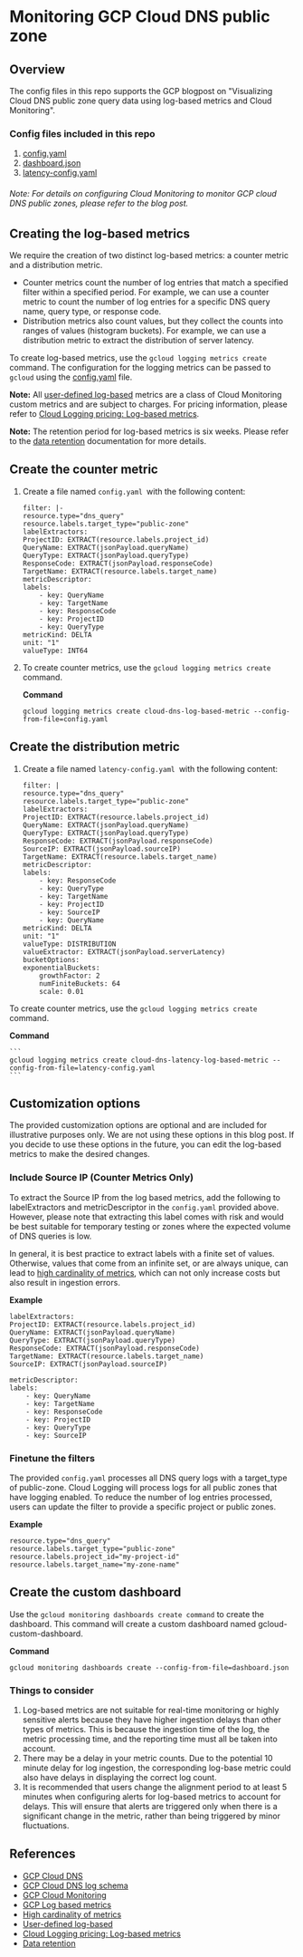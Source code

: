 # Monitoring GCP Cloud DNS public zone
## Overview
The config files in this repo supports the GCP blogpost on "Visualizing Cloud DNS public zone query data using log-based metrics and Cloud Monitoring".  

### Config files included in this repo
1. [config.yaml](config.yaml)
2. [dashboard.json](dashboard.json)
3. [latency-config.yaml](latency-config.yaml)

###### Note: For details on configuring Cloud Monitoring to monitor GCP cloud DNS public zones, please refer to the blog post.

## Creating the log-based metrics
We require the creation of two distinct log-based metrics: a counter metric and a distribution metric.

* Counter metrics count the number of log entries that match a specified filter within a specified period. For example, we can use a counter metric to count the number of log entries for a specific DNS query name, query type, or response code.
* Distribution metrics also count values, but they collect the counts into ranges of values (histogram buckets). For example, we can use a distribution metric to extract the distribution of server latency.

To create log-based metrics, use the `gcloud logging metrics create` command. The configuration for the logging metrics can be passed to `gcloud` using the [config.yaml](./config.yaml) file. 

**Note:** All [user-defined log-based](https://cloud.google.com/logging/docs/logs-based-metrics#user-metrics) metrics are a class of Cloud Monitoring custom metrics and are subject to charges. For pricing information, please refer to [Cloud Logging pricing: Log-based metrics](https://cloud.google.com/stackdriver/pricing#log-based-metrics).

**Note:** The retention period for log-based metrics is six weeks. Please refer to the [data retention](https://cloud.google.com/monitoring/quotas#data_retention_policy) documentation for more details. 


## **Create the counter metric**

1. Create a file named `config.yaml `with the following content:

    ```
    filter: |-
    resource.type="dns_query"
    resource.labels.target_type="public-zone"
    labelExtractors:
    ProjectID: EXTRACT(resource.labels.project_id)
    QueryName: EXTRACT(jsonPayload.queryName)
    QueryType: EXTRACT(jsonPayload.queryType)
    ResponseCode: EXTRACT(jsonPayload.responseCode)
    TargetName: EXTRACT(resource.labels.target_name)
    metricDescriptor:
    labels:
        - key: QueryName
        - key: TargetName
        - key: ResponseCode
        - key: ProjectID
        - key: QueryType
    metricKind: DELTA
    unit: "1"
    valueType: INT64
    ```


2. To create counter metrics, use the `gcloud logging metrics create` command.

    **Command**
    ```
    gcloud logging metrics create cloud-dns-log-based-metric --config-from-file=config.yaml
    ```

## **Create the distribution metric**

1. Create a file named `latency-config.yaml `with the following content:

    ```
    filter: |
    resource.type="dns_query"
    resource.labels.target_type="public-zone"
    labelExtractors:
    ProjectID: EXTRACT(resource.labels.project_id)
    QueryName: EXTRACT(jsonPayload.queryName)
    QueryType: EXTRACT(jsonPayload.queryType)
    ResponseCode: EXTRACT(jsonPayload.responseCode)
    SourceIP: EXTRACT(jsonPayload.sourceIP)
    TargetName: EXTRACT(resource.labels.target_name)
    metricDescriptor:
    labels:
        - key: ResponseCode
        - key: QueryType
        - key: TargetName
        - key: ProjectID
        - key: SourceIP
        - key: QueryName
    metricKind: DELTA
    unit: "1"
    valueType: DISTRIBUTION
    valueExtractor: EXTRACT(jsonPayload.serverLatency)
    bucketOptions:
    exponentialBuckets:
        growthFactor: 2
        numFiniteBuckets: 64
        scale: 0.01
    ```

 To create counter metrics, use the `gcloud logging metrics create` command.

**Command**

    ```
    gcloud logging metrics create cloud-dns-latency-log-based-metric --config-from-file=latency-config.yaml
    ```



## **Customization options**

The provided customization options are optional and are included for illustrative purposes only. We are not using these options in this blog post. If you decide to use these options in the future, you can edit the log-based metrics to make the desired changes.


### **Include Source IP (Counter Metrics Only)**

To extract the Source IP from the log based metrics, add the following to labelExtractors and metricDescriptor in the `config.yaml` provided above. However, please note that extracting this label comes with risk and would be best suitable for temporary testing or zones where the expected volume of DNS queries is low.

In general, it is best practice to extract labels with a finite set of values. Otherwise, values that come from an infinite set, or are always unique, can lead to [high cardinality of metrics](https://cloud.google.com/monitoring/api/v3/metric-model#cardinality), which can not only increase costs but also result in ingestion errors. 

**Example**

```
labelExtractors:
ProjectID: EXTRACT(resource.labels.project_id)
QueryName: EXTRACT(jsonPayload.queryName)
QueryType: EXTRACT(jsonPayload.queryType)
ResponseCode: EXTRACT(jsonPayload.responseCode)
TargetName: EXTRACT(resource.labels.target_name)
SourceIP: EXTRACT(jsonPayload.sourceIP)

metricDescriptor:
labels:
    - key: QueryName
    - key: TargetName
    - key: ResponseCode
    - key: ProjectID
    - key: QueryType
    - key: SourceIP
```

### **Finetune the filters**

The provided `config.yaml` processes all DNS query logs with a target_type of public-zone. Cloud Logging will process logs for all public zones that have logging enabled. To reduce the number of log entries processed, users can update the filter to provide a specific project or public zones.

**Example**

```
resource.type="dns_query"
resource.labels.target_type="public-zone"
resource.labels.project_id="my-project-id"
resource.labels.target_name="my-zone-name"
```

## **Create the custom dashboard**

Use the `gcloud monitoring dashboards create command` to create the dashboard. This command will create a custom dashboard named gcloud-custom-dashboard.

**Command**

```
gcloud monitoring dashboards create --config-from-file=dashboard.json
```

### **Things to consider**

1. Log-based metrics are not suitable for real-time monitoring or highly sensitive alerts because they have higher ingestion delays than other types of metrics. This is because the ingestion time of the log, the metric processing time, and the reporting time must all be taken into account.
2. There may be a delay in your metric counts.  Due to the potential 10 minute delay for log ingestion, the corresponding log-base metric could also have delays in displaying the correct log count.
3. It is recommended that users change the alignment period to at least 5 minutes when configuring alerts for log-based metrics to account for delays. This will ensure that alerts are triggered only when there is a significant change in the metric, rather than being triggered by minor fluctuations.

## References
- [GCP Cloud DNS](https://cloud.google.com/dns/docs/overview)
- [GCP Cloud DNS log schema](https://cloud.google.com/dns/docs/monitoring)
- [GCP Cloud Monitoring](https://cloud.google.com/monitoring)
- [GCP Log based metrics](https://cloud.google.com/logging/docs/logs-based-metrics)
- [High cardinality of metrics](https://cloud.google.com/monitoring/api/v3/metric-model#cardinality)
- [User-defined log-based](https://cloud.google.com/logging/docs/logs-based-metrics#user-metrics) 
- [Cloud Logging pricing: Log-based metrics](https://cloud.google.com/stackdriver/pricing#log-based-metrics)
- [Data retention](https://cloud.google.com/monitoring/quotas#data_retention_policy) 